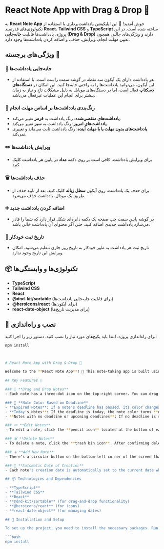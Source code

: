 # React Note App with Drag & Drop 📝

به **React Note App** خوش آمدید! 🎉 این اپلیکیشن یادداشت‌برداری با استفاده از تکنولوژی‌های قدرتمند **React**، **Tailwind CSS** و **TypeScript** ساخته شده است. در این پروژه، یادداشت‌ها قابلیت **جابه‌جایی (Drag & Drop)** دارند و ویژگی‌های جالبی همچون تعیین مهلت انجام، ویرایش، حذف، و اضافه کردن یادداشت‌ها وجود دارد.

## ویژگی‌های برجسته 🌟

### 🚀 **جابه‌جایی یادداشت‌ها**
- هر یادداشت دارای یک آیکون سه نقطه در گوشه سمت راست است. با استفاده از این آیکون، می‌توانید یادداشت‌ها را به راحتی جابه‌جا کنید. این امکان در **دستگاه‌های دسکتاپ** فعال است، اما در دستگاه‌های موبایل به دلیل مشکلات تاچ و نیاز به زمان بیشتر برای انجام این عملیات غیرفعال می‌باشد.

### 🌈 **رنگ‌بندی یادداشت‌ها بر اساس مهلت انجام**
- **یادداشت‌های منقضی‌شده**: رنگ یادداشت به **قرمز** تغییر می‌کند.
- **یادداشت‌های امروز**: رنگ یادداشت به **سبز** تغییر می‌کند.
- **یادداشت‌های بدون مهلت یا با مهلت آینده**: رنگ یادداشت ثابت می‌ماند و تغییری نمی‌کند.

### ✏️ **ویرایش یادداشت‌ها**
- برای ویرایش یادداشت، کافی است بر روی دکمه **مداد** در پایین هر یادداشت کلیک کنید.

### 🗑️ **حذف یادداشت‌ها**
- برای حذف یک یادداشت، روی آیکون **سطل زباله** کلیک کنید. بعد از تایید حذف از طریق یک مودال، یادداشت حذف می‌شود.

### ➕ **اضافه کردن یادداشت جدید**
- در گوشه پایین سمت چپ صفحه یک دکمه دایره‌ای شکل قرار دارد که شما را قادر می‌سازد یادداشت جدیدی اضافه کنید، حتی اگر محتوای آن یادداشت خالی باشد.

### 📅 **تاریخ ثبت خودکار**
- تاریخ ثبت هر یادداشت به طور خودکار به تاریخ روز جاری تنظیم می‌شود. امکان ویرایش این تاریخ وجود ندارد.

## 📦 تکنولوژی‌ها و وابستگی‌ها

- **TypeScript**
- **Tailwind CSS**
- **React**
- **@dnd-kit/sortable** (برای قابلیت جابه‌جایی یادداشت‌ها)
- **@heroicons/react** (برای آیکون‌ها)
- **react-date-object** (برای مدیریت تاریخ‌ها)

## 🔧 نصب و راه‌اندازی

برای راه‌اندازی پروژه، ابتدا باید پکیج‌های مورد نیاز را نصب کنید. دستور زیر را اجرا کنید:

```bash
npm install



# React Note App with Drag & Drop 📝

Welcome to the **React Note App**! 🎉 This note-taking app is built using **React**, **Tailwind CSS**, and **TypeScript**. It features drag-and-drop functionality for notes, deadline-based coloring, and allows you to edit, delete, and add new notes.

## Key Features 🌟

### 🚀 **Drag and Drop Notes**
- Each note has a three-dot icon on the top-right corner. You can drag and drop notes easily using this icon. This feature is enabled on **desktop devices**, but it's disabled on **mobile devices** due to touch-related issues and the need for more time to perform this action on touch devices.

### 🌈 **Note Color Based on Deadline**
- **Expired Notes**: If a note’s deadline has passed, its color changes to **red**.
- **Today's Notes**: If the deadline is today, the note color turns **green**.
- **Notes with no deadline or upcoming deadlines**: If no deadline is set or the deadline is in the future, the note color remains unchanged.

### ✏️ **Edit Notes**
- To edit a note, click the **pencil icon** located at the bottom of each note.

### 🗑️ **Delete Notes**
- To delete a note, click the **trash bin icon**. After confirming deletion through a modal, the note will be removed.

### ➕ **Add New Note**
- There’s a circular button on the bottom-left corner of the screen that allows you to add a new note. This feature even works for notes that have no text.

### 📅 **Automatic Date of Creation**
- Each note's creation date is automatically set to the current date when it is created. Editing the creation date is not possible.

## 📦 Technologies and Dependencies

- **TypeScript**
- **Tailwind CSS**
- **React**
- **@dnd-kit/sortable** (for drag-and-drop functionality)
- **@heroicons/react** (for icons)
- **react-date-object** (for managing dates)

## 🔧 Installation and Setup

To set up the project, you need to install the necessary packages. Run the following command:

```bash
npm install

